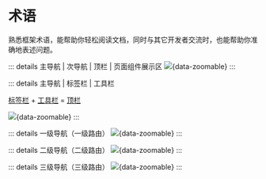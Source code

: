 # 术语

熟悉框架术语，能帮助你轻松阅读文档，同时与其它开发者交流时，也能帮助你准确地表述问题。

::: details 主导航 | 次导航 | 顶栏 | 页面组件展示区
![](/term1.png){data-zoomable}
:::

::: details 主导航 | 标签栏 | 工具栏

[标签栏](tabbar) + [工具栏](toolbar) = [顶栏](topbar)

![](/term2.png){data-zoomable}
:::

::: details 一级导航（一级路由）
![](/term3.png){data-zoomable}
:::

::: details 二级导航（二级路由）
![](/term4.png){data-zoomable}
:::

::: details 三级导航（三级路由）
![](/term5.png){data-zoomable}
:::
